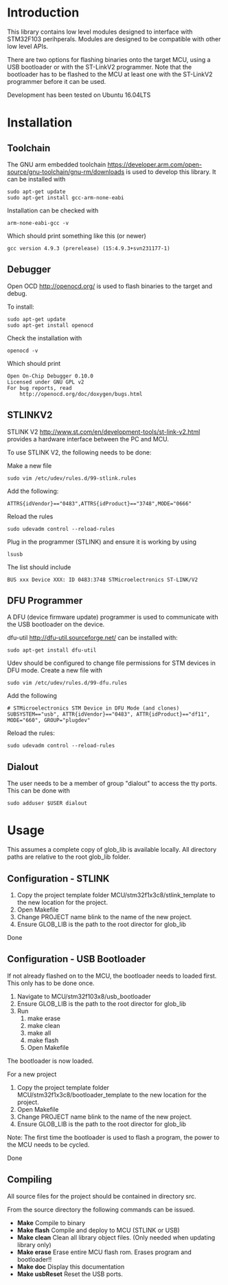 # Introduction

This library contains low level modules designed to interface with STM32F103 perihperals.
Modules are designed to be compatible with other low level APIs.

There are two options for flashing binaries onto the target MCU, using a USB bootloader or with the ST-LinkV2 programmer. Note that the bootloader has to be flashed to the MCU at least one with the ST-LinkV2 programmer before it can be used.

Development has been tested on Ubuntu 16.04LTS

# Installation

## Toolchain

The GNU arm embedded toolchain https://developer.arm.com/open-source/gnu-toolchain/gnu-rm/downloads is used to develop this library. It can be installed with

```
sudo apt-get update
sudo apt-get install gcc-arm-none-eabi
```

Installation can be checked with 

```
arm-none-eabi-gcc -v
```

Which should print something like this (or newer)

```
gcc version 4.9.3 (prerelease) (15:4.9.3+svn231177-1) 
```

## Debugger

Open OCD http://openocd.org/ is used to flash binaries to the target and debug.

To install:

```
sudo apt-get update
sudo apt-get install openocd
```

Check the installation with

```
openocd -v
```

Which should print

```
Open On-Chip Debugger 0.10.0
Licensed under GNU GPL v2
For bug reports, read
    http://openocd.org/doc/doxygen/bugs.html
```
## STLINKV2

STLINK V2 http://www.st.com/en/development-tools/st-link-v2.html provides a hardware interface between the PC and MCU.

To use STLINK V2, the following needs to be done:

Make a new file
```
sudo vim /etc/udev/rules.d/99-stlink.rules
```
Add the following:
```
ATTRS{idVendor}=="0483",ATTRS{idProduct}=="3748",MODE="0666"
```
Reload the rules
```
sudo udevadm control --reload-rules
```
Plug in the programmer (STLINK) and ensure it is working by using
```
lsusb
```
The list should include
```
BUS xxx Device XXX: ID 0483:3748 STMicroelectronics ST-LINK/V2
```

## DFU Programmer

A DFU (device firmware update) programmer is used to communicate with the USB bootloader on the device.

dfu-util http://dfu-util.sourceforge.net/ can be installed with:

```
sudo apt-get install dfu-util
```
Udev should be configured to change file permissions for STM devices in DFU mode. Create a new file with

```
sudo vim /etc/udev/rules.d/99-dfu.rules
```
Add the following
```
# STMicroelectronics STM Device in DFU Mode (and clones)
SUBSYSTEM=="usb", ATTR{idVendor}=="0483", ATTR{idProduct}=="df11", MODE="660", GROUP="plugdev"
```

Reload the rules:
```
sudo udevadm control --reload-rules
```

## Dialout

The user needs to be a member of group "dialout" to access the tty ports. This can be done with

```
sudo adduser $USER dialout
```

# Usage

This assumes a complete copy of glob_lib is available locally. All directory paths are relative to the root glob_lib folder.

## Configuration - STLINK

1. Copy the project template folder MCU/stm32f1x3c8/stlink_template to the new location for the project.
2. Open Makefile
  1. Change PROJECT name blink to the name of the new project.
  2. Ensure GLOB_LIB is the path to the root director for glob_lib

Done

## Configuration - USB Bootloader

If not already flashed on to the MCU, the bootloader needs to loaded first. This only has to be done once.

1. Navigate to MCU/stm32f103x8/usb_bootloader
2. Ensure GLOB_LIB is the path to the root director for glob_lib
3. Run
    1. make erase
    2. make clean
    3. make all
    4. make flash
    2. Open Makefile

The bootloader is now loaded.

For a new project
1. Copy the project template folder MCU/stm32f1x3c8/bootloader_template to the new location for the project.
2. Open Makefile
  1. Change PROJECT name blink to the name of the new project.
  2. Ensure GLOB_LIB is the path to the root director for glob_lib

Note: The first time the bootloader is used to flash a program, the power to the MCU needs to be cycled.

Done

## Compiling

All source files for the project should be contained in directory src.

From the source directory the following commands can be issued.

- **Make** Compile to binary
- **Make flash** Compile and deploy to MCU (STLINK or USB)
- **Make clean** Clean all library object files. (Only needed when updating library only)
- **Make erase** Erase entire MCU flash rom. Erases program and bootloader!!
- **Make doc** Display this documentation
- **Make usbReset** Reset the USB ports.

